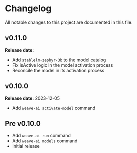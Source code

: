 # Changelog

All notable changes to this project are documented in this file.

## v0.11.0

**Release date:** <TBD>

- Add `stablelm-zephyr-3b` to the model catalog
- Fix isActive logic in the model activation process
- Reconcile the model in its activation process

## v0.10.0

**Release date:** 2023-12-05

- Add `weave-ai activate-model` command

## Pre v0.10.0

- Add `weave-ai run` command
- Add `weave-ai models` command
- Initial release
